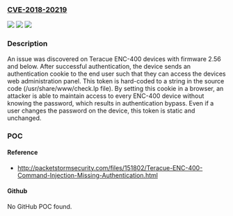 ### [CVE-2018-20219](https://cve.mitre.org/cgi-bin/cvename.cgi?name=CVE-2018-20219)
![](https://img.shields.io/static/v1?label=Product&message=n%2Fa&color=blue)
![](https://img.shields.io/static/v1?label=Version&message=n%2Fa&color=blue)
![](https://img.shields.io/static/v1?label=Vulnerability&message=n%2Fa&color=brighgreen)

### Description

An issue was discovered on Teracue ENC-400 devices with firmware 2.56 and below. After successful authentication, the device sends an authentication cookie to the end user such that they can access the devices web administration panel. This token is hard-coded to a string in the source code (/usr/share/www/check.lp file). By setting this cookie in a browser, an attacker is able to maintain access to every ENC-400 device without knowing the password, which results in authentication bypass. Even if a user changes the password on the device, this token is static and unchanged.

### POC

#### Reference
- http://packetstormsecurity.com/files/151802/Teracue-ENC-400-Command-Injection-Missing-Authentication.html

#### Github
No GitHub POC found.


